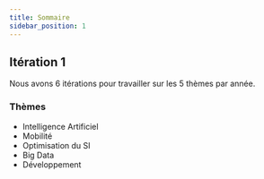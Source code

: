 ```yaml
---
title: Sommaire
sidebar_position: 1
---
```


## Itération 1

Nous avons 6 itérations pour travailler sur les 5 thèmes par année.

### Thèmes
 - Intelligence Artificiel
 - Mobilité
 - Optimisation du SI
 - Big Data
 - Développement